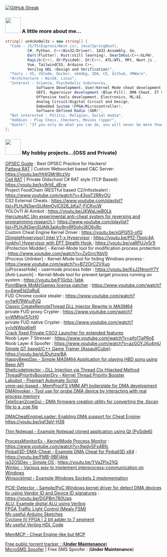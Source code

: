 [![GitHub Streak](https://streak-stats.demolab.com/?user=un4ckn0wl3z)](https://git.io/streak-stats)


### <img src="https://media3.giphy.com/media/VbnUQpnihPSIgIXuZv/200.gif" width="50"> A little more about me...  
```csharp
string[] un4ckn0wl3z = new string[] { 
  "Code : JS/TS(Express/Nest.js), Java(SpringBoot),
          C#, Python, C++(Win32/Driver), IA32-Assembly, Go,
          Dart(Flutter), Rust(still learning), DearImGui(C++/GLFW),
          RayLib(C++), Qt(Pyside6), Qt(C++), ATL/WTL, MFC, Next.js ,
          Vue, TailwindCSS, Arduino C++,
          Verilog HDL (Design and Verification)", 
  "Tools : VS, VSCode, Docker, x64dbg, IDA, CE, Github, VMWare", 
  "Architecture : Win10, Linux", 
  "Interest : Science, Psychedelic Substances,
              Software Development, User/Kernel Mode cheat development,
              UEFI, Hypervisor development (Blue-Pill), DMA Cheat, IT Security, DevOps, Reverse Engineer,
              Offensive tools development, Electronics, ML/AI,
              Analog Circuit/Digital Circuit and Design,
              Embedded System (FPGA/Microcontroller),
              Software-Defined Radio (SDR)",
  "Not interested : Politic, Religion, Social media",
  "Hobbies : Play Chess, Checkers, Movies ripper",
  "Quote": "If you only do what you can do, you will never be more than you are now! - Kung Fu Panda" 
};
```
### <img src="https://media2.giphy.com/media/3oKIPnAiaMCws8nOsE/200.gif" width="50"> My hobby projects...(OSS and Private)

<a href="https://github.com/un4ckn0wl3z/OPSEC" target="_blank">OPSEC Guide</a> : Best OPSEC Practice for Hackers!<br>
<a href="https://github.com/Pattaya-Project" target="_blank">Pattaya RAT</a> | Custom Websocket based C&C Server: https://youtu.be/Ht4GMrWczVo <br>
<a href="https://github.com/un4ckn0wl3z/CellRAT" target="_blank">Cell RAT</a> | Private Oldschool C# RAT style (TCP Based): https://youtu.be/kv9rhE_dErw <br>
Project FoodChain (RESTful based C2/Infostealer) : https://www.youtube.com/watch?v=43oqT2RRvOU <br>
CS2 External Cheats : https://www.youtube.com/playlist?list=PLHJN3wnSUAtmOylCII26_bKa7-FiCKvcW <br>
YOLOv11 AI Aimbot : https://youtu.be/JKWqLiwB0Lk <br>
<a href="https://github.com/un4ckn0wl3z/HerculesAC.git" target="_blank">HerculesAC (An experimental anti-cheat system for reversing and programming research.)</a>: https://www.youtube.com/playlist?list=PLHJN3wnSUAtk3aiAo9nyRf0ohcI8O6yRc <br>
Custom Cheat Engine Kernel Driver : https://youtu.be/xGPGfl3-ofQ <br>
<a href="https://github.com/un4ckn0wl3z/SimpleHypervisor.git" target="_blank">[SimpleHypervisor] Intel VT-x Hypervisor</a> : https://youtu.be/PfZ-Tbojc4A <br>
<a href="https://github.com/un4ckn0wl3z/unkhv.git" target="_blank">[unkhv] Hypervisor with EPT Stealth Hook </a> :  https://youtu.be/yaRPUJy5r1I <br>
[Protection Modder] - Kernel-Mode tool for modification process protection : https://www.youtube.com/watch?v=ZxGrrc1tbV0 <br>
[Process Unlinker] - Kernel-Mode tool for hiding Windows process : https://www.youtube.com/watch?v=B72OrC2VXuo <br>
[uProcessHide] - usermode process hider : https://youtu.be/KsJ2NnonY7Y <br>
[Anti-Launch] - Kernel-Mode tool for prevent target process running on system : https://youtu.be/F1Grbz-1abk <br>
<a href="https://github.com/un4ckn0wl3z/still-run-pb" target="_blank">PointBlank MoMzGames license patcher</a> : https://www.youtube.com/watch?v=4wwEld2qRuE <br>
FUD Chrome cookie stealer : https://www.youtube.com/watch?v=fwR7RWyJPJQ <br>
<a href="https://github.com/un4ckn0wl3z/classic_dll_injector_masm64" target="_blank">Classic CreateRemoteThread DLL Injector Rewrite in MASM64</a><br>
private FUD proxy Crypter : https://www.youtube.com/watch?v=WMhjvl57cH0 <br>
private FUD native Crypter : https://www.youtube.com/watch?v=IyNWpq6jefI <br>
<a href="https://github.com/un4ckn0wl3z/CSO2-Launcher-fixed" target="_blank">Crack fixed Private CSO2 Launcher for extended features<br></a>
Noob Layer 7 Stresser : https://www.youtube.com/watch?v=aifo1TaPRnE <br>
Noob Layer 4 Spoofer : https://www.youtube.com/watch?v=azGOYJXu4mU <br>
<a href="https://github.com/un4ckn0wl3z/AssaultCubeTrainerQT" target="_blank">Simple QT based/C++ Game Trainer (AssaultCube)</a>: https://youtu.be/gLlDuhzgrBA <br>
<a href="https://github.com/un4ckn0wl3z/HappyBeepDay" target="_blank">HappyBeepDay - Simple MASM64 Application for playing HBD song using Beep API </a><br>
<a href="https://github.com/un4ckn0wl3z/ShellcodeInjector" target="_blank">ShellcodeInjector - DLL Injection via Thread Ctx Hijacked Method </a><br>
<a href="https://github.com/un4ckn0wl3z/ThreadPriorityBoosterDrv" target="_blank">ThreadPriorityBoosterDrv - Kernel Thread Priority Booster </a><br>
<a href="https://github.com/un4ckn0wl3z/Labubot" target="_blank">Labubot - Popmart Automate Script </a><br>
<a href="https://github.com/un4ckn0wl3z/vmm-api-based.git" target="_blank">vmm-api-based - MemProcFS VMM API boilerplate for DMA development</a><br>
<a href="https://github.com/un4ckn0wl3z/DMAInvoker.git" target="_blank">DMAInvoker - Tool use for probe DMA device by interacting with real process memory</a><br>
<a href="https://github.com/un4ckn0wl3z/TeleScan2coeGui.git" target="_blank">TeleScan2coeGui - DMA firmware creation utility for converting the .tlscan file to a .coe file</a><br>

<a href="https://github.com/un4ckn0wl3z/DMACheatEngineLoader.git" target="_blank">DMACheatEngineLoader: Enabling DMA support for Cheat Engine</a>: https://youtu.be/iiqf3pV-H38 <br>

<a href="https://github.com/un4ckn0wl3z/thin-notepad.git" target="_blank">Thin Notepad - Example Notepad cloned application using Qt (PySide6)</a><br>

<a href="https://github.com/un4ckn0wl3z/ProcessMonitorEx.git" target="_blank">ProcessMonitorEx - KernelMode Process Monitor</a> : https://www.youtube.com/watch?v=9wdySFx4Bfc <br>
<a href="https://github.com/un4ckn0wl3z/Pinball3D-DMA-Cheat.git" target="_blank">Pinball3D-DMA-Cheat - Example DMA Cheat for Pinball3D x64</a> : https://youtu.be/FMB-9BFjAhk <br>
<a href="https://github.com/un4ckn0wl3z/ia32OSDev.git" target="_blank">ia32OSDev - Simple OS </a> : https://youtu.be/YVaZPix21jQ<br>
<a href="https://github.com/un4ckn0wl3z/WinIpc.git" target="_blank">WinIpc - Various way to implement interprocess-communication on Windows </a><br>
<a href="https://github.com/un4ckn0wl3z/WinsockImpl.git" target="_blank">WinsockImpl - Example Windows Sockets 2 implementation </a><br>

<a href="https://github.com/un4ckn0wl3z/PCIE-Detector.git" target="_blank">PCIE-Detector - Sample/PoC Windows kernel driver for detect DMA devices by using Vendor ID and Device ID signatures</a> : https://youtu.be/DGPBm780Uag<br>
<a href="https://github.com/un4ckn0wl3z/ALU.git" target="_blank">ALU: Example digital ALU using Verilog<br>
<a href="https://github.com/un4ckn0wl3z/verilog-traffic-light-control-mealy-fsm.git" target="_blank">FPGA Traffic Light Control (Mealy FSM)<br>
<a href="https://github.com/un4ckn0wl3z/Arduino_Sketchs.git" target="_blank">My useful Arduino Sketches<br>
<a href="https://github.com/un4ckn0wl3z/Cyclone-IV-FPGA-2-bit-adder-to-7-segment.git" target="_blank">Cyclone IV FPGA | 2 bit adder to 7 segment<br>
<a href="https://github.com/un4ckn0wl3z/Verilog-Labs.git" target="_blank">My useful Verilog HDL Code<br>


<a href="https://github.com/un4ckn0wl3z/MemMCP.git" target="_blank">MemMCP - Cheat Engine-like but MCP<br>


Free public torrent tracker : (<b>Under Maintenance</b>) <br>
<a href="https://github.com/micro-sms-spoofer" target="_blank">MicroSMS Spoofer</a> | Free SMS Spoofer : (<b>Under Maintenance</b>) <br>
